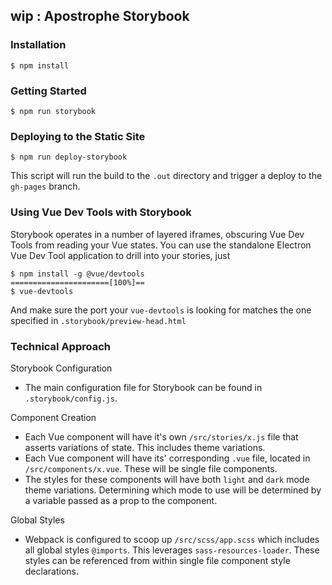 ## wip : Apostrophe Storybook

### Installation

```
$ npm install
```

### Getting Started

```
$ npm run storybook
```

### Deploying to the Static Site

```
$ npm run deploy-storybook
```

This script will run the build to the `.out` directory and trigger a deploy to the `gh-pages` branch.

### Using Vue Dev Tools with Storybook
Storybook operates in a number of layered iframes, obscuring Vue Dev Tools from reading your Vue states. You can use the standalone Electron Vue Dev Tool application to drill into your stories, just

```
$ npm install -g @vue/devtools
======================[100%]==
$ vue-devtools
```

And make sure the port your `vue-devtools` is looking for matches the one specified in `.storybook/preview-head.html`

### Technical Approach

 Storybook Configuration

- The main configuration file for Storybook can be found in `.storybook/config.js`.

Component Creation

- Each Vue component will have it's own `/src/stories/x.js` file that asserts variations of state. This includes theme variations.
- Each Vue component will have its' corresponding `.vue` file, located  in `/src/components/x.vue`. These will be single file components.
- The styles for these components will have both `light` and `dark` mode theme variations. Determining which mode to use will be determined by a variable passed as a prop to the component.

Global Styles

- Webpack is configured to scoop up `/src/scss/app.scss` which includes all global styles `@imports`. This leverages `sass-resources-loader`. These styles can be referenced from within single file component style declarations.
